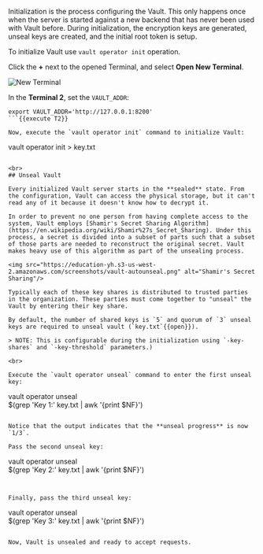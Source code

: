 Initialization is the process configuring the Vault. This only happens once when the server is started against a new backend that has never been used with Vault before. During initialization, the encryption keys are generated, unseal keys are created, and the initial root token is setup.

To initialize Vault use `vault operator init` operation.
<br>

Click the **+** next to the opened Terminal, and select **Open New Terminal**.

<img src="https://education-yh.s3-us-west-2.amazonaws.com/screenshots/ops-another-terminal.png" alt="New Terminal"/>

In the **Terminal 2**, set the `VAULT_ADDR`:

```
export VAULT_ADDR='http://127.0.0.1:8200'
```{{execute T2}}

Now, execute the `vault operator init` command to initialize Vault:

```
vault operator init > key.txt
```{{execute T2}}

<br>
## Unseal Vault

Every initialized Vault server starts in the **sealed** state. From the configuration, Vault can access the physical storage, but it can't read any of it because it doesn't know how to decrypt it.

In order to prevent no one person from having complete access to the system, Vault employs [Shamir's Secret Sharing Algorithm](https://en.wikipedia.org/wiki/Shamir%27s_Secret_Sharing). Under this process, a secret is divided into a subset of parts such that a subset of those parts are needed to reconstruct the original secret. Vault makes heavy use of this algorithm as part of the unsealing process.

<img src="https://education-yh.s3-us-west-2.amazonaws.com/screenshots/vault-autounseal.png" alt="Shamir's Secret Sharing"/>

Typically each of these key shares is distributed to trusted parties in the organization. These parties must come together to "unseal" the Vault by entering their key share.

By default, the number of shared keys is `5` and quorum of `3` unseal keys are required to unseal vault (`key.txt`{{open}}).  

> NOTE: This is configurable during the initialization using `-key-shares` and `-key-threshold` parameters.)

<br>

Execute the `vault operator unseal` command to enter the first unseal key:

```
vault operator unseal \
    $(grep 'Key 1:' key.txt | awk '{print $NF}')
```{{execute T2}}

Notice that the output indicates that the **unseal progress** is now `1/3`.

Pass the second unseal key:

```
vault operator unseal \
    $(grep 'Key 2:' key.txt | awk '{print $NF}')
```{{execute T2}}


Finally, pass the third unseal key:

```
vault operator unseal \
    $(grep 'Key 3:' key.txt | awk '{print $NF}')
```{{execute T2}}

Now, Vault is unsealed and ready to accept requests.
